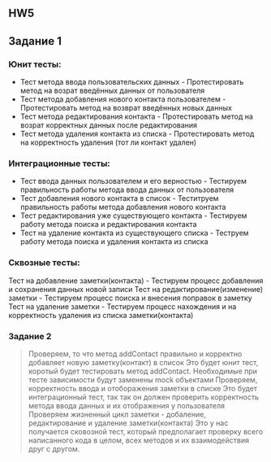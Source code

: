 ## HW5
## Задание 1
### Юнит тесты:
- Тест метода ввода пользовательских данных - Протестировать метод на возрат введённых данных от пользователя
- Тест метода добавления нового контакта пользователем - Протестировать метод на возврат введённых новых данных
- Тест метода редактирования контакта - Протестировать метод на возрат корректных данных после редактирования
- Тест метода удаления контакта из списка - Протестировать метод на корректность удаления (тот ли контакт удален)
### Интеграционные тесты:
- Тест ввода данных пользователем и его верностью - Тестируем правильность работы метода ввода данных от пользователя
- Тест добавления нового контакта в список - Теститруем правильность работы метода добавления нового контакта
- Тест редактирования уже существующего контакта - Тестируем работу метода поиска и редактирования контакта
- Тест на удаление контакта из существующего списка - Теструем работу метода поиска и удаления контакта из списка
### Сквозные тесты:
Тест на добавление заметки(контакта) - Тестируем процесс добавления и сохранения данных новой записи
Тест на редактирование(изменение) заметки - Тестируем процесс поиска и внесения поправок в заметку
Тест на удаление заметки - Тестируем процесс нахождения и на корректность удаления из списка заметки(контакта)

### Задание 2
> Проверяем, то что метод addContact правильно и корректно добавляет новую заметку(контакт) в список
Это будет юнит тест, коротый будет тестировать метод addContact. Необходимые при тесте зависимости будут заменены mock объектами
> Проверяем, корректность ввода и отоборажения заметки в списке
Это будет интеграционный тест, так так он должен проверить корректность метода ввода данных и их отображения у пользователя
> Проверяем жизненный цикл заметки - добаление, редактирование и удаление заметки(контакта)
Это у нас получается сковозной тест, который предполагает проверку всего написанного кода в целом, всех методов и их взаимодействия друг
с другом. 

